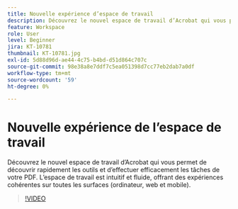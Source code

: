 ```yaml
---
title: Nouvelle expérience d’espace de travail
description: Découvrez le nouvel espace de travail d’Acrobat qui vous permet de découvrir rapidement les outils et d’effectuer efficacement les tâches de votre PDF
feature: Workspace
role: User
level: Beginner
jira: KT-10781
thumbnail: KT-10781.jpg
exl-id: 5d88d96d-ae44-4c75-b4bd-d51d864c707c
source-git-commit: 98e38a8e7ddf7c5ea051398d7cc77eb2dab7a0df
workflow-type: tm+mt
source-wordcount: '59'
ht-degree: 0%

---
```


# Nouvelle expérience de l’espace de travail

Découvrez le nouvel espace de travail d’Acrobat qui vous permet de découvrir rapidement les outils et d’effectuer efficacement les tâches de votre PDF. L’espace de travail est intuitif et fluide, offrant des expériences cohérentes sur toutes les surfaces (ordinateur, web et mobile).

>[!VIDEO](https://video.tv.adobe.com/v/345949?quality=12&learn=on&hidetitle=true)
